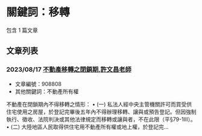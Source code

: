 # 關鍵詞：移轉

包含 1 篇文章

## 文章列表

### 2023/08/17 [不動產移轉之閉鎖期,許文昌老師](../../articles/908808_%E4%B8%8D%E5%8B%95%E7%94%A2%E7%A7%BB%E8%BD%89%E4%B9%8B%E9%96%89%E9%8E%96%E6%9C%9F%2C%E8%A8%B1%E6%96%87%E6%98%8C%E8%80%81%E5%B8%AB.md)
- 文章編號：908808
- 其他關鍵詞：不動產所有權

不動產在閉鎖期內不得移轉之情形： • (一) 私法人經中央主管機關許可而買受供住宅使用之房屋，於登記完畢後五年內不得辦理移轉、讓與或預告登記。但因強制執行、徵收、法院判決或其他法律規定而移轉或讓與者，不在此限（平§79-1III）。 • (二) 大陸地區人民取得供住宅用不動產所有權或地上權，於登記完...
